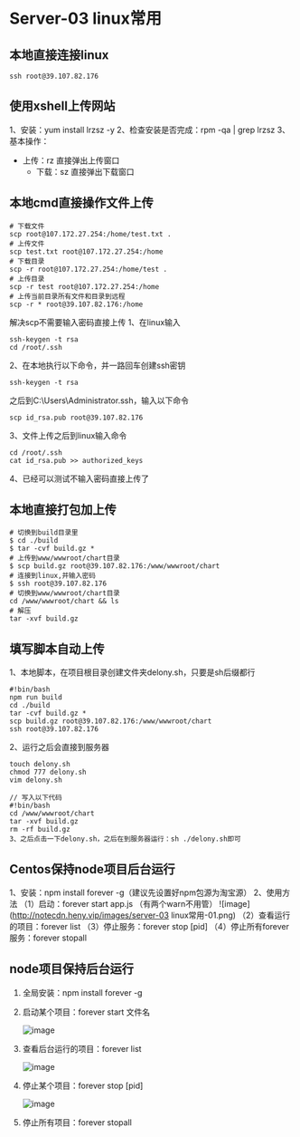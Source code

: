 # Server-03 linux常用


## 本地直接连接linux

```shell
ssh root@39.107.82.176
```



## 使用xshell上传网站

1、安装：yum install lrzsz -y
2、检查安装是否完成：rpm -qa | grep lrzsz
3、基本操作：

* 上传：rz 直接弹出上传窗口
	* 下载：sz 直接弹出下载窗口



## 本地cmd直接操作文件上传

```shell
# 下载文件
scp root@107.172.27.254:/home/test.txt . 
# 上传文件
scp test.txt root@107.172.27.254:/home    
# 下载目录
scp -r root@107.172.27.254:/home/test .    
# 上传目录
scp -r test root@107.172.27.254:/home    
# 上传当前目录所有文件和目录到远程
scp -r * root@39.107.82.176:/home
```
解决scp不需要输入密码直接上传
1、在linux输入
```shell
ssh-keygen -t rsa
cd /root/.ssh
```
2、在本地执行以下命令，并一路回车创建ssh密钥
```shell
ssh-keygen -t rsa
```
之后到C:\Users\Administrator\.ssh，输入以下命令
```shell
scp id_rsa.pub root@39.107.82.176
```
3、文件上传之后到linux输入命令
```shell
cd /root/.ssh
cat id_rsa.pub >> authorized_keys
```
4、已经可以测试不输入密码直接上传了



## 本地直接打包加上传

```shell
# 切换到build目录里
$ cd ./build
$ tar -cvf build.gz *
# 上传到www/wwwroot/chart目录
$ scp build.gz root@39.107.82.176:/www/wwwroot/chart
# 连接到linux,并输入密码
$ ssh root@39.107.82.176
# 切换到www/wwwroot/chart目录
cd /www/wwwroot/chart && ls
# 解压
tar -xvf build.gz
```



## 填写脚本自动上传

1、本地脚本，在项目根目录创建文件夹delony.sh，只要是sh后缀都行
```shell
#!bin/bash
npm run build
cd ./build
tar -cvf build.gz *
scp build.gz root@39.107.82.176:/www/wwwroot/chart
ssh root@39.107.82.176
```
2、运行之后会直接到服务器
```shell
touch delony.sh
chmod 777 delony.sh
vim delony.sh

// 写入以下代码
#!bin/bash
cd /www/wwwroot/chart
tar -xvf build.gz
rm -rf build.gz
3、之后点击一下delony.sh，之后在到服务器运行：sh ./delony.sh即可
```



## Centos保持node项目后台运行

1、安装：npm install forever -g（建议先设置好npm包源为淘宝源）
2、使用方法
（1）启动：forever start app.js （有两个warn不用管）
![image](http://notecdn.heny.vip/images/server-03 linux常用-01.png)
（2）查看运行的项目：forever list
（3）停止服务：forever stop [pid]
（4）停止所有forever服务：forever stopall




## node项目保持后台运行

1. 全局安装：npm install forever -g

2. 启动某个项目：forever start 文件名

   ![image](http://notecdn.heny.vip/images/linux%E7%AE%80%E5%8D%95%E6%93%8D%E4%BD%9C-01.png)

3. 查看后台运行的项目：forever list

   ![image](http://notecdn.heny.vip/images/linux%E7%AE%80%E5%8D%95%E6%93%8D%E4%BD%9C-02.png)

4. 停止某个项目：forever stop [pid]

   ![image](http://notecdn.heny.vip/images/linux%E7%AE%80%E5%8D%95%E6%93%8D%E4%BD%9C-03.png)

5. 停止所有项目：forever stopall

